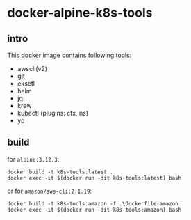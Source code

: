 # docker-alpine-k8s-tools

## intro
This docker image contains following tools:
* awscli(v2)
* git
* eksctl
* helm
* jq
* krew
* kubectl (plugins: ctx, ns)
* yq

## build
for `alpine:3.12.3`:
```
docker build -t k8s-tools:latest .
docker exec -it $(docker run -dit k8s-tools:latest) bash
```
or for `amazon/aws-cli:2.1.19`:
```
docker build -t k8s-tools:amazon -f .\Dockerfile-amazon .
docker exec -it $(docker run -dit k8s-tools:amazon) bash
```